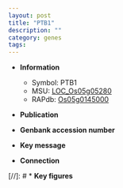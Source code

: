 ```yaml
---
layout: post
title: "PTB1"
description: ""
category: genes
tags: 
---
```


* **Information**  
    + Symbol: PTB1  
    + MSU: [LOC_Os05g05280](http://rice.uga.edu/cgi-bin/ORF_infopage.cgi?orf=LOC_Os05g05280)  
    + RAPdb: [Os05g0145000](http://rapdb.dna.affrc.go.jp/viewer/gbrowse_details/irgsp1?name=Os05g0145000)  

* **Publication**  

* **Genbank accession number**  

* **Key message**  

* **Connection**  

[//]: # * **Key figures**  


